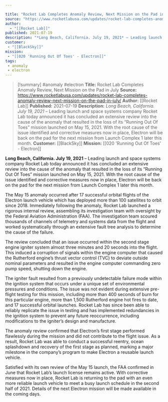 ```yaml
---

title: "Rocket Lab Completes Anomaly Review, Next Mission on the Pad in July "
source: "https://www.rocketlabusa.com/updates/rocket-lab-completes-anomaly-review-next-mission-on-the-pad-in-july/"
author:
  - "[[Rocket Lab]]"
published: 2021-07-19
description: "*Long Beach, California. July 19, 2021* – Leading launch and space systems company Rocket Lab today announced it has concluded an extensive review into the cause of the anomaly that resulted in the loss of its “Running Out Of Toes” mission launched on May 15, 2021. With the root cause of the issue identified and corrective measures now in place, Electron will be back on the pad for the next mission from Launch Complex 1 later this month."
customer:
 - "[[BlackSky]]"
mission:
 - "[[020 'Running Out Of Toes' - Electron]]"
tags:
 - anomaly
 - electron
---
```

>[!summary]
#anomaly #electron
**Title:** Rocket Lab Completes Anomaly Review, Next Mission on the Pad in July 
**Source:** https://www.rocketlabusa.com/updates/rocket-lab-completes-anomaly-review-next-mission-on-the-pad-in-july/
**Author:** [[Rocket Lab]]
**Published:** 2021-07-19
**Description:** *Long Beach, California. July 19, 2021* – Leading launch and space systems company Rocket Lab today announced it has concluded an extensive review into the cause of the anomaly that resulted in the loss of its “Running Out Of Toes” mission launched on May 15, 2021. With the root cause of the issue identified and corrective measures now in place, Electron will be back on the pad for the next mission from Launch Complex 1 later this month.
**Customer:** [[BlackSky]]
**Mission:** [[020 'Running Out Of Toes' - Electron]]

**Long Beach, California. July 19, 2021** – Leading launch and space systems company Rocket Lab today announced it has concluded an extensive review into the cause of the anomaly that resulted in the loss of its “Running Out Of Toes” mission launched on May 15, 2021. With the root cause of the issue identified and corrective measures now in place, Electron will be back on the pad for the next mission from Launch Complex 1 later this month.

The May 15 anomaly occurred after 17 successful orbital flights of the Electron launch vehicle which has deployed more than 100 satellites to orbit since 2018. Immediately following the anomaly, Rocket Lab launched a rigorous internal review, assembling its investigation team with oversight by the Federal Aviation Administration (FAA). The investigation team scoured thousands of channels of telemetry and systems data from the flight and worked systematically through an extensive fault tree analysis to determine the cause of the failure.

The review concluded that an issue occurred within the second stage engine igniter system almost three minutes and 20 seconds into the flight. This induced a corruption of signals within the engine computer that caused the Rutherford engine’s thrust vector control (TVC) to deviate outside nominal parameters and resulted in the engine computer commanding zero pump speed, shutting down the engine.

The igniter fault resulted from a previously undetectable failure mode within the ignition system that occurs under a unique set of environmental pressures and conditions. The issue was not evident during extensive pre-flight testing for this mission, including more than 400 seconds of burn for this particular engine, more than 1,500 Rutherford engine hot fires to date, and 17 successful orbital launches. Rocket Lab has since been able to reliably replicate the issue in testing and has implemented redundancies in the ignition system to prevent any future reoccurrence, including modifications to the igniter’s design and manufacture.

The anomaly review confirmed that Electron’s first stage performed flawlessly during the mission and did not contribute to the flight issue. As a result, Rocket Lab was able to conduct a successful reentry, ocean splashdown and recovery of the first stage as planned, marking a major milestone in the company’s program to make Electron a reusable launch vehicle.

Satisfied with its own review of the May 15 launch, the FAA confirmed in June that Rocket Lab’s launch license remains active. With corrective measures now in place, Rocket Lab is returning to the pad with an even more reliable launch vehicle to meet a busy launch schedule in the second half of 2021. Details of the next Electron mission will be made available in the coming days.